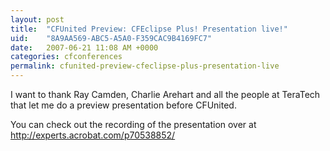 ```yaml
---
layout: post
title:  "CFUnited Preview: CFEclipse Plus! Presentation live!"
uid:	"8A9AA569-ABC5-A5A0-F359CAC9B4169FC7"
date:   2007-06-21 11:08 AM +0000
categories: cfconferences
permalink: cfunited-preview-cfeclipse-plus-presentation-live
---
```

I want to thank Ray Camden, Charlie Arehart and all the people at TeraTech that let me do a preview presentation before CFUnited.

You can check out the recording of the presentation over at <a href="http://experts.acrobat.com/p70538852/">http://experts.acrobat.com/p70538852/</a>